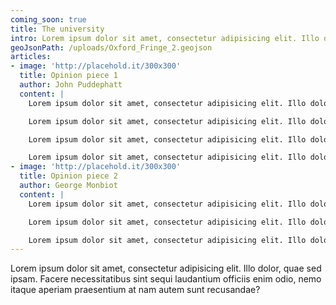 ```yaml
---
coming_soon: true
title: The university
intro: Lorem ipsum dolor sit amet, consectetur adipisicing elit. Illo dolor, quae sed ipsam.
geoJsonPath: /uploads/Oxford_Fringe_2.geojson
articles:
- image: 'http://placehold.it/300x300'
  title: Opinion piece 1
  author: John Puddephatt
  content: |
    Lorem ipsum dolor sit amet, consectetur adipisicing elit. Illo dolor, quae sed ipsam. Facere necessitatibus sint sequi laudantium officiis enim odio, nemo itaque aperiam praesentium at nam autem sunt recusandae?

    Lorem ipsum dolor sit amet, consectetur adipisicing elit. Illo dolor, quae sed ipsam. Facere necessitatibus sint sequi laudantium officiis enim odio, nemo itaque aperiam praesentium at nam autem sunt recusandae?

    Lorem ipsum dolor sit amet, consectetur adipisicing elit. Illo dolor, quae sed ipsam. Facere necessitatibus sint sequi laudantium officiis enim odio, nemo itaque aperiam praesentium at nam autem sunt recusandae?

    Lorem ipsum dolor sit amet, consectetur adipisicing elit. Illo dolor, quae sed ipsam. Facere necessitatibus sint sequi laudantium officiis enim odio, nemo itaque aperiam praesentium at nam autem sunt recusandae?
- image: 'http://placehold.it/300x300'
  title: Opinion piece 2
  author: George Monbiot
  content: |
    Lorem ipsum dolor sit amet, consectetur adipisicing elit. Illo dolor, quae sed ipsam. Facere necessitatibus sint sequi laudantium officiis enim odio, nemo itaque aperiam praesentium at nam autem sunt recusandae?

    Lorem ipsum dolor sit amet, consectetur adipisicing elit. Illo dolor, quae sed ipsam. Facere necessitatibus sint sequi laudantium officiis enim odio, nemo itaque aperiam praesentium at nam autem sunt recusandae?

    Lorem ipsum dolor sit amet, consectetur adipisicing elit. Illo dolor, quae sed ipsam. Facere necessitatibus sint sequi laudantium officiis enim odio, nemo itaque aperiam praesentium at nam autem sunt recusandae?
---
```

Lorem ipsum dolor sit amet, consectetur adipisicing elit. Illo dolor, quae sed ipsam. Facere necessitatibus sint sequi laudantium officiis enim odio, nemo itaque aperiam praesentium at nam autem sunt recusandae?
